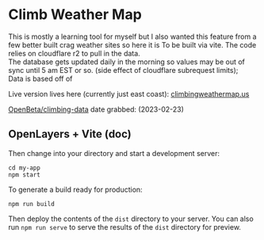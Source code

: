 # Climb Weather Map
<p>
This is mostly a learning tool for myself but I also wanted this feature from a few better built crag weather sites so here it is
To be built via vite. The code relies on cloudflare r2 to pull in the data. <br>
The database gets updated daily in the morning so values may be out of sync until 5 am EST or so. (side effect of cloudflare subrequest limits);<br>
Data is based off of 
</P> 

Live version lives here (currently just east coast): [climbingweathermap.us](https://climbingweathermap.us/)

[OpenBeta/climbing-data](https://github.com/OpenBeta/climbing-data)
 date grabbed: (2023-02-23)



## OpenLayers + Vite (doc)
Then change into your directory and start a development server:

    cd my-app
    npm start

To generate a build ready for production:

    npm run build

Then deploy the contents of the `dist` directory to your server.  You can also run `npm run serve` to serve the results of the `dist` directory for preview.
